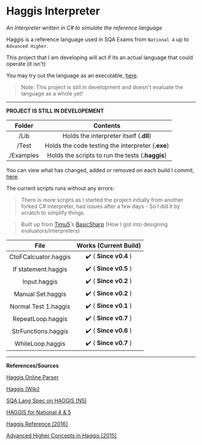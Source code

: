 # Haggis Interpreter
 *An Interpreter written in C# to simulate the reference language*


Haggis is a reference language used in SQA Exams from `National 4` up to `Advanced Higher`.

This project that I am developing will act if its an actual language that could operate (it isn't)	

You may try out the language as an executable, [here](https://github.com/TheE7Player/HaggisInterpreter/releases).
> Note: This project is still in development and doesn't evaluate the language as a whole yet!

------

**PROJECT IS STILL IN DEVELOPEMENT**

|  Folder   |                     Contents                      |
| :-------: | :-----------------------------------------------: |
|   /Lib    |      Holds the interpreter itself (**.dll**)      |
|   /Test   | Holds the code testing the interpreter (**.exe**) |
| /Examples | Holds the scripts to run the tests (**.haggis**)  |



You can view what has changed, added or removed on each build I commit, [here](https://github.com/TheE7Player/HaggisInterpreter/blob/master/updates.md).



The current scripts runs without any errors:

> There is more scripts as I started the project initially from another forked C# interpreter, had issues after a few days - So I did it by scratch to simplify things.

> Built up from [Timu5](https://github.com/Timu5)'s [BasicSharp](https://github.com/Timu5/BasicSharp)  (How I got into designing evaluators/interpreters)

|         File         | Works (Current Build) |
| :------------------: | :-------------------: |
| CtoFCalcuator.haggis | ✔️ ( **Since v0.4** )  |
| If statement.haggis  | ✔️ ( **Since v0.5** )  |
|     Input.haggis     | ✔️ ( **Since v0.2** )  |
|  Manual Set.haggis   | ✔️ ( **Since v0.2** )  |
| Normal Test 1.haggis | ✔️ ( **Since v0.1** )  |
|  RepeatLoop.haggis   | ✔️ ( **Since v0.7** )  |
| StrFunctions.haggis  | ✔️ ( **Since v0.6** )  |
|   WhileLoop.haggis   | ✔️ ( **Since v0.7** )  |

------

**References/Sources**

[Haggis Online Parser](https://haggis4sqa.appspot.com)

[Haggis (Wiki)](https://en.wikipedia.org/wiki/Haggis_(programming_language))

[SQA Lang Spec on HAGGIS (N5)](http://www.cathkin.s-lanark.sch.uk/faculties/technologies/computing/n3-5/downloads/Haggis%20Pseudocode.pdf)

[HAGGIS for National 4 & 5](http://www.bannermanhigh.glasgow.sch.uk/Websites/SchSecBannerman/UserFiles/file/Departments/Computing/Haggis%20Pseudo%20Code.pdf)

[Haggis Reference [2016]](https://www.sqa.org.uk/sqa/files_ccc/Reference-language-for-Computing-Science-Sep2016.pdf)

[Advanced Higher Concepts in Haggis [2015]](http://www.macs.hw.ac.uk/~greg/Teaching%20Programming/AH%20A%20and%20DS.pdf)
